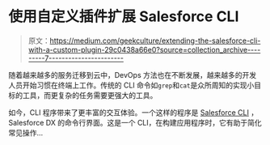 # 使用自定义插件扩展 Salesforce CLI

> 原文：<https://medium.com/geekculture/extending-the-salesforce-cli-with-a-custom-plugin-29c0438a66e0?source=collection_archive---------7----------------------->

随着越来越多的服务迁移到云中，DevOps 方法也在不断发展，越来越多的开发人员开始习惯在终端上工作。传统的 CLI 命令如`grep`和`cat`是众所周知的实现小目标的工具，而更复杂的任务需要更强大的工具。

如今，CLI 程序带来了更丰富的交互体验。一个这样的程序是 [Salesforce CLI](https://developer.salesforce.com/tools/sfdxcli) ，Salesforce DX 的命令行界面。这是一个 CLI，在构建应用程序时，它有助于简化常见操作…